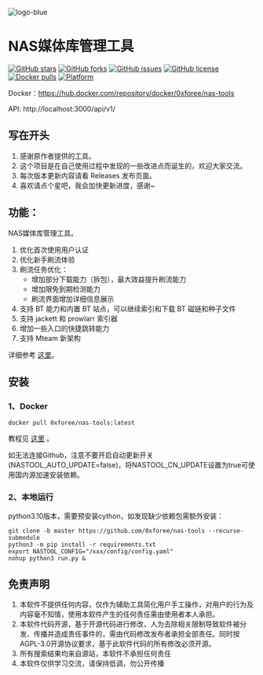 ![logo-blue](https://user-images.githubusercontent.com/51039935/197520391-f35db354-6071-4c12-86ea-fc450f04bc85.png)
# NAS媒体库管理工具


[![GitHub stars](https://img.shields.io/github/stars/0xforee/nas-tools?style=plastic)](https://github.com/0xforee/nas-tools/stargazers)
[![GitHub forks](https://img.shields.io/github/forks/0xforee/nas-tools?style=plastic)](https://github.com/0xforee/nas-tools/network/members)
[![GitHub issues](https://img.shields.io/github/issues/0xforee/nas-tools?style=plastic)](https://github.com/0xforee/nas-tools/issues)
[![GitHub license](https://img.shields.io/github/license/0xforee/nas-tools?style=plastic)](https://github.com/0xforee/nas-tools/blob/master/LICENSE.md)
[![Docker pulls](https://img.shields.io/docker/pulls/0xforee/nas-tools?style=plastic)](https://hub.docker.com/r/0xforee/nas-tools)
[![Platform](https://img.shields.io/badge/platform-amd64/arm64-pink?style=plastic)](https://hub.docker.com/r/0xforee/nas-tools)

Docker：https://hub.docker.com/repository/docker/0xforee/nas-tools

API: http://localhost:3000/api/v1/

## 写在开头
1. 感谢原作者提供的工具。
1. 这个项目是在自己使用过程中发现的一些改进点而诞生的，欢迎大家交流。
4. 每次版本更新内容请看 Releases 发布页面。  
5. 喜欢请点个星吧，我会加快更新进度，感谢~  


## 功能：

NAS媒体库管理工具。  

1. 优化首次使用用户认证
2. 优化新手刷流体验
1. 刷流任务优化：
   * 增加部分下载能力（拆包），最大效益提升刷流能力
   * 增加限免到期检测能力
   * 刷流界面增加详细信息展示
3. 支持 BT 能力和内置 BT 站点，可以继续索引和下载 BT 磁链和种子文件
4. 支持 jackett 和 prowlarr 索引器
5. 增加一些入口的快捷跳转能力
6. 支持 Mteam 新架构

详细参考 [这里](diff.md)。  

## 安装
### 1、Docker
```
docker pull 0xforee/nas-tools:latest
```
教程见 [这里](docker/readme.md) 。

如无法连接Github，注意不要开启自动更新开关(NASTOOL_AUTO_UPDATE=false)，将NASTOOL_CN_UPDATE设置为true可使用国内源加速安装依赖。

### 2、本地运行
python3.10版本，需要预安装cython，如发现缺少依赖包需额外安装：
```
git clone -b master https://github.com/0xforee/nas-tools --recurse-submodule 
python3 -m pip install -r requirements.txt
export NASTOOL_CONFIG="/xxx/config/config.yaml"
nohup python3 run.py & 
```


## 免责声明
1) 本软件不提供任何内容，仅作为辅助工具简化用户手工操作，对用户的行为及内容毫不知情，使用本软件产生的任何责任需由使用者本人承担。
2) 本软件代码开源，基于开源代码进行修改，人为去除相关限制导致软件被分发、传播并造成责任事件的，需由代码修改发布者承担全部责任。同时按AGPL-3.0开源协议要求，基于此软件代码的所有修改必须开源。
3) 所有搜索结果均来自源站，本软件不承担任何责任
3) 本软件仅供学习交流，请保持低调，勿公开传播
